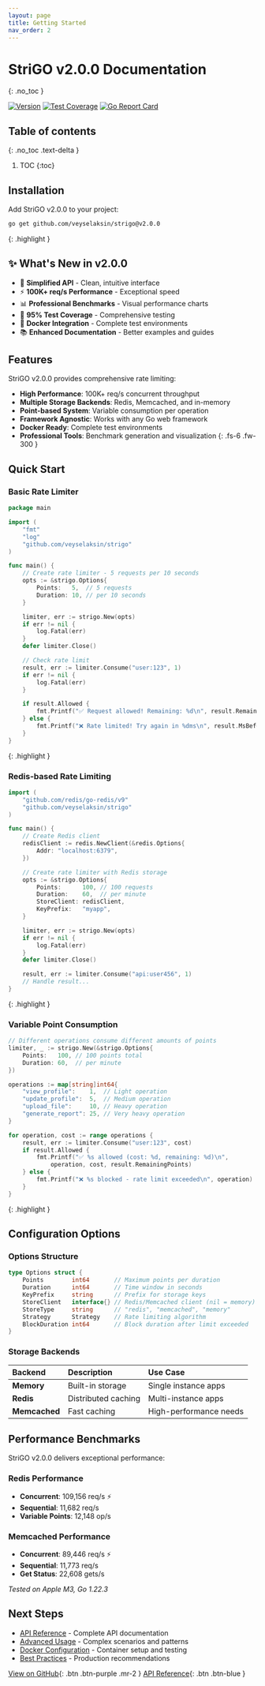 ```yaml
---
layout: page
title: Getting Started
nav_order: 2
---
```


# StriGO v2.0.0 Documentation

{: .no_toc }

[![Version](https://img.shields.io/github/v/release/veyselaksin/strigo?include_prereleases)](https://github.com/veyselaksin/strigo/releases)
[![Test Coverage](https://img.shields.io/badge/coverage-95%25-brightgreen)](https://github.com/veyselaksin/strigo/actions)
[![Go Report Card](https://goreportcard.com/badge/github.com/veyselaksin/strigo)](https://goreportcard.com/report/github.com/veyselaksin/strigo)

## Table of contents

{: .no_toc .text-delta }

1. TOC
   {:toc}

## Installation

Add StriGO v2.0.0 to your project:

```bash
go get github.com/veyselaksin/strigo@v2.0.0
```

{: .highlight }

## ✨ What's New in v2.0.0

- 🚀 **Simplified API** - Clean, intuitive interface
- ⚡ **100K+ req/s Performance** - Exceptional speed
- 📊 **Professional Benchmarks** - Visual performance charts
- 🧪 **95% Test Coverage** - Comprehensive testing
- 🐳 **Docker Integration** - Complete test environments
- 📚 **Enhanced Documentation** - Better examples and guides

## Features

StriGO v2.0.0 provides comprehensive rate limiting:

- **High Performance**: 100K+ req/s concurrent throughput
- **Multiple Storage Backends**: Redis, Memcached, and in-memory
- **Point-based System**: Variable consumption per operation
- **Framework Agnostic**: Works with any Go web framework
- **Docker Ready**: Complete test environments
- **Professional Tools**: Benchmark generation and visualization
  {: .fs-6 .fw-300 }

## Quick Start

### Basic Rate Limiter

```go
package main

import (
    "fmt"
    "log"
    "github.com/veyselaksin/strigo"
)

func main() {
    // Create rate limiter - 5 requests per 10 seconds
    opts := &strigo.Options{
        Points:   5,  // 5 requests
        Duration: 10, // per 10 seconds
    }

    limiter, err := strigo.New(opts)
    if err != nil {
        log.Fatal(err)
    }
    defer limiter.Close()

    // Check rate limit
    result, err := limiter.Consume("user:123", 1)
    if err != nil {
        log.Fatal(err)
    }

    if result.Allowed {
        fmt.Printf("✅ Request allowed! Remaining: %d\n", result.RemainingPoints)
    } else {
        fmt.Printf("❌ Rate limited! Try again in %dms\n", result.MsBeforeNext)
    }
}
```

{: .highlight }

### Redis-based Rate Limiting

```go
import (
    "github.com/redis/go-redis/v9"
    "github.com/veyselaksin/strigo"
)

func main() {
    // Create Redis client
    redisClient := redis.NewClient(&redis.Options{
        Addr: "localhost:6379",
    })

    // Create rate limiter with Redis storage
    opts := &strigo.Options{
        Points:      100, // 100 requests
        Duration:    60,  // per minute
        StoreClient: redisClient,
        KeyPrefix:   "myapp",
    }

    limiter, err := strigo.New(opts)
    if err != nil {
        log.Fatal(err)
    }
    defer limiter.Close()

    result, err := limiter.Consume("api:user456", 1)
    // Handle result...
}
```

{: .highlight }

### Variable Point Consumption

```go
// Different operations consume different amounts of points
limiter, _ := strigo.New(&strigo.Options{
    Points:   100, // 100 points total
    Duration: 60,  // per minute
})

operations := map[string]int64{
    "view_profile":    1,  // Light operation
    "update_profile":  5,  // Medium operation
    "upload_file":     10, // Heavy operation
    "generate_report": 25, // Very heavy operation
}

for operation, cost := range operations {
    result, err := limiter.Consume("user:123", cost)
    if result.Allowed {
        fmt.Printf("✅ %s allowed (cost: %d, remaining: %d)\n",
            operation, cost, result.RemainingPoints)
    } else {
        fmt.Printf("❌ %s blocked - rate limit exceeded\n", operation)
    }
}
```

{: .highlight }

## Configuration Options

### Options Structure

```go
type Options struct {
    Points        int64       // Maximum points per duration
    Duration      int64       // Time window in seconds
    KeyPrefix     string      // Prefix for storage keys
    StoreClient   interface{} // Redis/Memcached client (nil = memory)
    StoreType     string      // "redis", "memcached", "memory"
    Strategy      Strategy    // Rate limiting algorithm
    BlockDuration int64       // Block duration after limit exceeded
}
```

### Storage Backends

| Backend       | Description         | Use Case               |
| :------------ | :------------------ | :--------------------- |
| **Memory**    | Built-in storage    | Single instance apps   |
| **Redis**     | Distributed caching | Multi-instance apps    |
| **Memcached** | Fast caching        | High-performance needs |

## Performance Benchmarks

StriGO v2.0.0 delivers exceptional performance:

### Redis Performance

- **Concurrent**: 109,156 req/s ⚡️
- **Sequential**: 11,682 req/s
- **Variable Points**: 12,148 op/s

### Memcached Performance

- **Concurrent**: 89,446 req/s ⚡️
- **Sequential**: 11,773 req/s
- **Get Status**: 22,608 gets/s

_Tested on Apple M3, Go 1.22.3_

## Next Steps

- [API Reference](api) - Complete API documentation
- [Advanced Usage](advanced) - Complex scenarios and patterns
- [Docker Configuration](docker) - Container setup and testing
- [Best Practices](best-practices) - Production recommendations

[View on GitHub](https://github.com/veyselaksin/strigo){: .btn .btn-purple .mr-2 }
[API Reference](api){: .btn .btn-blue }
